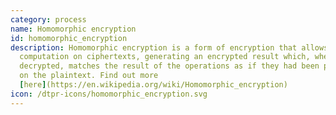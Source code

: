 ```yaml
---
category: process
name: Homomorphic encryption
id: homomorphic_encryption
description: Homomorphic encryption is a form of encryption that allows
  computation on ciphertexts, generating an encrypted result which, when
  decrypted, matches the result of the operations as if they had been performed
  on the plaintext. Find out more
  [here](https://en.wikipedia.org/wiki/Homomorphic_encryption)
icon: /dtpr-icons/homomorphic_encryption.svg
---
```


